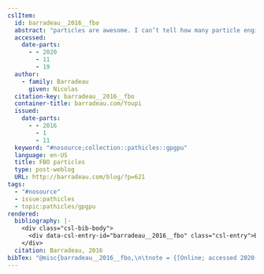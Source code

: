 ```yaml
---
cslItem:
  id: barradeau__2016__fbo
  abstract: "particles are awesome. I can’t tell how many particle engines I’ve written for the past 15 years but I’d say a lot.\_one reason is that it’s easy to implement and quickly giv…"
  accessed:
    date-parts:
      - - 2020
        - 11
        - 19
  author:
    - family: Barradeau
      given: Nicolas
  citation-key: barradeau__2016__fbo
  container-title: barradeau.com/Youpi
  issued:
    date-parts:
      - - 2016
        - 1
        - 11
  keyword: "#nosource;collection::pathicles::gpgpu"
  language: en-US
  title: FBO particles
  type: post-weblog
  URL: http://barradeau.com/blog/?p=621
tags:
  - "#nosource"
  - issue:pathicles
  - topic:pathicles/gpgpu
rendered:
  bibliography: |-
    <div class="csl-bib-body">
      <div data-csl-entry-id="barradeau__2016__fbo" class="csl-entry">Barradeau, N. 2016 “FBO particles,” <i>barradeau.com/Youpi</i>, 11 January. Available at: <a href='http://barradeau.com/blog/?p=621'>http://barradeau.com/blog/?p=621</a> (Accessed: November 19, 2020).</div>
    </div>
  citation: Barradeau, 2016
bibTex: "@misc{barradeau__2016__fbo,\n\tnote = {[Online; accessed 2020-11-19]},\n\tauthor = {Barradeau, Nicolas},\n\tyear = {2016},\n\tmonth = {jan 11},\n\ttitle = {FBO particles},\n\thowpublished = {http://barradeau.com/blog/?p=621},\n}\n\n"
---
```

